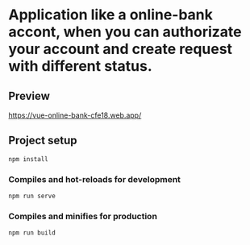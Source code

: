 # Application like a online-bank accont, when you can authorizate your account and create request with different status.

## Preview
https://vue-online-bank-cfe18.web.app/
## Project setup
```
npm install
```

### Compiles and hot-reloads for development
```
npm run serve
```

### Compiles and minifies for production
```
npm run build
```
